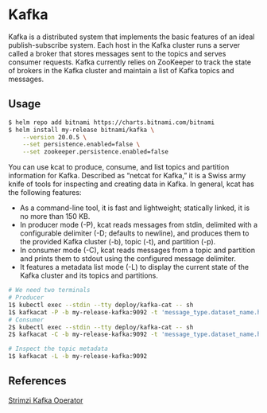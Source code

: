 # Kafka

Kafka is a distributed system that implements the basic features of an ideal publish-subscribe system. Each host in the Kafka cluster runs a server called a broker that stores messages sent to the topics and serves consumer requests. Kafka currently relies on ZooKeeper to track the state of brokers in the Kafka cluster and maintain a list of Kafka topics and messages.

## Usage

```sh
$ helm repo add bitnami https://charts.bitnami.com/bitnami
$ helm install my-release bitnami/kafka \
    --version 20.0.5 \
    --set persistence.enabled=false \
    --set zookeeper.persistence.enabled=false
```

You can use kcat to produce, consume, and list topics and partition information for Kafka. Described as “netcat for Kafka,” it is a Swiss army knife of tools for inspecting and creating data in Kafka. In general, kcat has the following features:

- As a command-line tool, it is fast and lightweight; statically linked, it is no more than 150 KB.
- In producer mode (-P), kcat reads messages from stdin, delimited with a configurable delimiter (-D; defaults to newline), and produces them to the provided Kafka cluster (-b), topic (-t), and partition (-p).
- In consumer mode (-C), kcat reads messages from a topic and partition and prints them to stdout using the configured message delimiter.
- It features a metadata list mode (-L) to display the current state of the Kafka cluster and its topics and partitions.

```sh
# We need two terminals
# Producer
1$ kubectl exec --stdin --tty deploy/kafka-cat -- sh
1$ kafkacat -P -b my-release-kafka:9092 -t 'message_type.dataset_name.hear-ye'
# Consumer
2$ kubectl exec --stdin --tty deploy/kafka-cat -- sh
2$ kafkacat -C -b my-release-kafka:9092 -t 'message_type.dataset_name.hear-ye'

# Inspect the topic metadata
1$ kafkacat -L -b my-release-kafka:9092
```

## References

[Strimzi Kafka Operator](https://artifacthub.io/packages/olm/community-operators/strimzi-kafka-operator)
